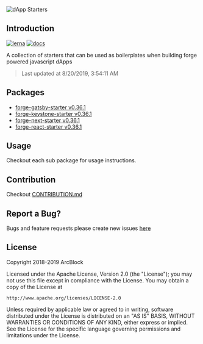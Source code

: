 ![dApp Starters](https://www.arcblock.io/.netlify/functions/badge/?text=dApp%20Starters)

## Introduction

[![lerna](https://img.shields.io/badge/maintained%20with-lerna-cc00ff.svg)](https://lernajs.io/)
[![docs](https://img.shields.io/badge/powered%20by-arcblock-green.svg)](https://docs.arcblock.io)

A collection of starters that can be used as boilerplates when building forge powered javascript dApps

> Last updated at 8/20/2019, 3:54:11 AM

## Packages

- [forge-gatsby-starter v0.36.1](./packages/forge-gatsby-starter)
- [forge-keystone-starter v0.36.1](./packages/forge-keystone-starter)
- [forge-next-starter v0.36.1](./packages/forge-next-starter)
- [forge-react-starter v0.36.1](./packages/forge-react-starter)

## Usage

Checkout each sub package for usage instructions.

## Contribution

Checkout [CONTRIBUTION.md](./CONTRIBUTION.md)

## Report a Bug?

Bugs and feature requests please create new issues [here](https://github.com/ArcBlock/forge-dapp-starters/issues)

## License

Copyright 2018-2019 ArcBlock

Licensed under the Apache License, Version 2.0 (the "License");
you may not use this file except in compliance with the License.
You may obtain a copy of the License at

    http://www.apache.org/licenses/LICENSE-2.0

Unless required by applicable law or agreed to in writing, software
distributed under the License is distributed on an "AS IS" BASIS,
WITHOUT WARRANTIES OR CONDITIONS OF ANY KIND, either express or implied.
See the License for the specific language governing permissions and
limitations under the License.
